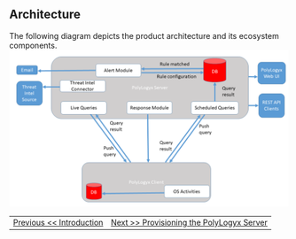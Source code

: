 Architecture
------------

The following diagram depicts the product architecture and its ecosystem
components.
![product architecture](../images/Presentation2.png)



|										|																							|
|:---									|													   								    ---:|
|[Previous << Introduction](Readme.md)  | [Next >> Provisioning the PolyLogyx Server](../02_Provisioning_Polylogyx_Server/Readme.md)|
